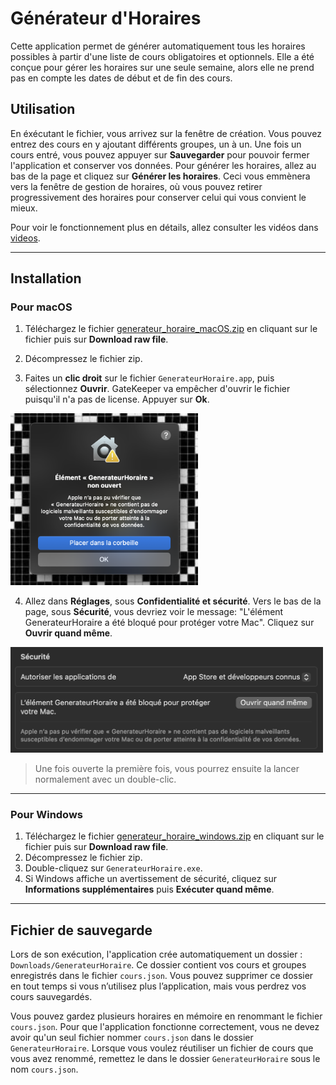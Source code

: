 # Générateur d'Horaires

Cette application permet de générer automatiquement tous les horaires possibles à partir d'une liste de cours obligatoires et optionnels. Elle a été conçue pour gérer les horaires sur une seule semaine, alors elle ne prend pas en compte les dates de début et de fin des cours.

## Utilisation

En éxécutant le fichier, vous arrivez sur la fenêtre de création. Vous pouvez entrez des cours en y ajoutant différents groupes, un à un. Une fois un cours entré, vous pouvez appuyer sur **Sauvegarder** pour pouvoir fermer l'application et conserver vos données. Pour générer les horaires, allez au bas de la page et cliquez sur **Générer les horaires**. Ceci vous emmènera vers la fenêtre de gestion de horaires, où vous pouvez retirer progressivement des horaires pour conserver celui qui vous convient le mieux.

Pour voir le fonctionnement plus en détails, allez consulter les vidéos dans [videos](videos).

---

## Installation

### Pour **macOS**

1. Téléchargez le fichier [generateur_horaire_macOS.zip](generateur_horaire_macOS.zip) en cliquant sur le fichier puis sur **Download raw file**.

2. Décompressez le fichier zip.

3. Faites un **clic droit** sur le fichier `GenerateurHoraire.app`, puis sélectionnez **Ouvrir**. GateKeeper va empêcher d'ouvrir le fichier puisqu'il n'a pas de license. Appuyer sur **Ok**.

<img src="images/mac_message_erreur.png" width="300">

4. Allez dans **Réglages**, sous **Confidentialité et sécurité**. Vers le bas de la page, sous **Sécurité**, vous devriez voir le message: "L'élément GenerateurHoraire a été bloqué pour protéger votre Mac". Cliquez sur **Ouvrir quand même**.

<img src="images/mac_securite.png" width="500">

> Une fois ouverte la première fois, vous pourrez ensuite la lancer normalement avec un double-clic.

---

### Pour **Windows**

1. Téléchargez le fichier [generateur_horaire_windows.zip](generateur_horaire_windows.zip) en cliquant sur le fichier puis sur **Download raw file**.
2. Décompressez le fichier zip.
3. Double-cliquez sur `GenerateurHoraire.exe`.
4. Si Windows affiche un avertissement de sécurité, cliquez sur **Informations supplémentaires** puis **Exécuter quand même**.

---

## Fichier de sauvegarde

Lors de son exécution, l'application crée automatiquement un dossier : `Downloads/GenerateurHoraire`.
Ce dossier contient vos cours et groupes enregistrés dans le fichier `cours.json`.
Vous pouvez supprimer ce dossier en tout temps si vous n’utilisez plus l’application, mais vous perdrez vos cours sauvegardés. 

Vous pouvez gardez plusieurs horaires en mémoire en renommant le fichier `cours.json`. Pour que l'application fonctionne correctement, vous ne devez avoir qu'un seul fichier nommer `cours.json` dans le dossier `GenerateurHoraire`. Lorsque vous voulez réutiliser un fichier de cours que vous avez renommé, remettez le dans le dossier `GenerateurHoraire` sous le nom `cours.json`.